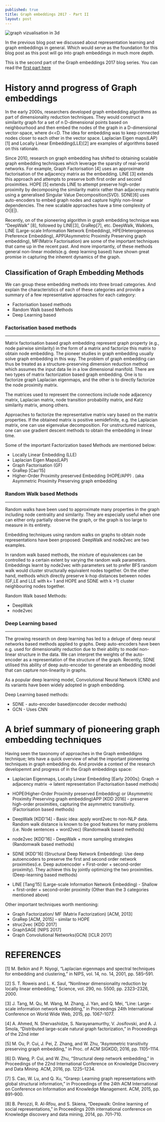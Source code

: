 ```yaml
---
published: true
title: Graph embeddings 2017 - Part II
layout: post
---
```

![graph vizualisation in 3d]({{site.baseurl}}/images/3d-graph-viz.png)

In the previous blog post we discussed about representation learning and graph embeddings in general. Which would serve as the foundation for this blog post as this post will go into graph embeddings in much more depth. 

This is the second part of the Graph embeddings 2017 blog series. You can read the [first part here](https://iamsiva11.github.io/Graph-embeddings-part-1/)

# History annd progress of Graph embeddings

In the early 2000s, researchers developed graph embedding algorithms as part of dimensionality reduction techniques. They would construct  a  similarity  graph  for  a  set  of n D-dimensional  points  based  on  neighbourhood  and  then embed  the  nodes  of  the  graph  in  a D-dimensional  vector-space, where d<<D. The idea for embedding was to keep connected  nodes  closer  to  each  other  in  the  vector  space. Laplacian  Eigen maps(LAP)[1] and  Locally  Linear  Embedding(LLE)[2] are  examples  of  algorithms  based  on  this  rationale. 

Since 2010, research on graph embedding has shifted to obtaining scalable  graph embedding techniques which leverage the sparsity of real-world networks. For example, Graph Factorisation [4] uses an approximate factorisation of the adjacency matrix as the embedding. LINE [3] extends this approach and attempts to preserve both first order and second proximities. HOPE [5] extends LINE to attempt preserve  high-order  proximity  by  decomposing  the  similarity matrix rather than adjacency matrix using a generalised Singular Value Decomposition(SVD). SDNE[6] uses auto-encoders to embed graph nodes and capture highly non-linear dependencies. The new scalable approaches have a time complexity of O(|E|).

Recently, on of the pioneering algorithm in graph embedding technique was “DeepWalk” [8], followed by LINE[3], GraRep[7], etc. DeepWalk, Walklets, LINE (Large-scale Information Network Embedding),	HPE(Heterogeneous Preference Embedding), APP(Asymmetric Proximity Preserving graph embedding), MF(Matrix Factorisation) are some of the important techniques that came up in the recent past. And more importantly, of these methods general  non-linear  models(e.g.  deep learning based) have shown great promise in capturing the inherent  dynamics of the graph.

## Classification of Graph Embedding Methods

We can group these embedding methods into three broad categories. And explain the characteristics of each of these categories and provide a summary of a few representative approaches for each category:

* Factorisation based methods
* Random Walk based Methods
* Deep Learning based


### Factorisation based methods
---

Matrix factorisation based graph embedding represent graph property (e.g., node pairwise similarity) in the form of a matrix and factorize this matrix to obtain node embedding. The pioneer studies in graph embedding usually solve graph embedding in this way. The problem of graph embedding can thus be treated as a structure-preserving dimension reduction method which assumes the input data lie in a low dimensional manifold. There are two types of matrix  factorization based graph embedding. One is to factorize graph Laplacian eigenmaps, and the other is to directly factorize the node proximity matrix. 

The matrices used to represent the connections include node adjacency matrix, Laplacian matrix, node transition probability matrix, and Katz  similarity matrix,  among  others. 

Approaches  to  factorize  the  representative  matrix  vary  based  on  the  matrix properties.  If  the  obtained  matrix  is  positive  semidefinite, e.g.  the  Laplacian  matrix,  one  can  use  eigenvalue  decomposition. For  unstructured  matrices,  one  can  use  gradient descent methods to obtain the embedding in linear time.

Some of the important Factorization based Methods are mentioned below:

* Locally Linear Embedding (LLE)
* Laplacian Eigen Maps(LAP)
* Graph Factorisation (GF) 
* GraRep [Cao’15]
* Higher-Order Proximity preserved Embedding (HOPE/APP) . (aka Asymmetric Proximity Preserving graph embedding

### Random Walk based Methods
---

Random walks have been used to approximate many properties in the graph including node centrality and similarity. They are especially useful when one can either only  partially  observe  the  graph,  or  the  graph  is  too  large to measure in its entirety.

Embedding techniques using random walks on graphs to obtain node representations have been proposed: DeepWalk and node2vec are two examples. 

In random walk based  methods,  the  mixture  of  equivalences  can  be  controlled  to  a  certain  extent  by  varying  the  random  walk parameters. Embeddings learnt  by node2vec with  parameters set  to  prefer  BFS  random  walk  would  cluster  structurally equivalent  nodes  together. On  the  other  hand,  methods which directly preserve k-hop distances between nodes (GF,LE and LLE with k= 1 and HOPE and SDNE with k >1) cluster neighbouring nodes together.

Random Walk based Methods:

* DeepWalk
* node2vec

### Deep Learning based
---

The growing research on deep learning has led to a deluge of deep neural networks based methods applied to graphs. Deep auto-encoders have been e.g. used for dimensionality reduction  due to their ability to model non-linear structure in the data. We can interpret the weights of the auto-encoder as a representation of  the  structure  of  the  graph. Recently, SDNE  utilised this ability of deep auto-encoder to generate an embedding model that can capture non-linearity in graphs. 

As  a  popular  deep  learning model, Convolutional Neural Network (CNN) and its variants  have  been  widely  adopted  in  graph  embedding.

Deep Learning based methods:

* SDNE - auto-encoder based(encoder decoder methods)
* GCN - Uses CNN

# A brief summary of pioneering graph embedding techniques

Having seen the taxonomy of approaches in the Graph embeddigns technique; lets have a quick overview of what the important pioneering techniques in graph embedding do. And provide a context of the research developemnt and progress of in the Graph embeddings space:

* Laplacian Eigenmaps, Locally Linear Embedding [Early 2000s]: 
Graph -> adjacency matrix -> latent representation (Factorisation based methods)

* HOPE(Higher-Order Proximity preserved Embedding) or (Asymmetric Proximity Preserving graph embedding)APP [KDD 2016] - preserve high-order proximities, capturing the asymmetric transitivity. (Factorisation based methods)

* DeepWalk [KDD'14] - Basic idea: apply word2vec to non-NLP data. Random walk distance is known to be good features for many problems (i.e. Node sentences + word2vec) (Randomwalk based methods)

* node2vec [KDD'16] - DeepWalk + more sampling strategies (Randomwalk based methods)

* SDNE [KDD'16] (Structural Deep Network Embedding): Use  deep  autoencoders  to preserve  the  first  and  second  order  network proximities(i.e. Deep autoencoder + First-order + second-order proximity). They achieve this by jointly optimizing the two proximities. (Deep-learning based methods)

* LINE [Tang’15] (Large-scale Information Network Embedding) - Shallow + first-order + second-order proximity (Other than the 3 categories mentioned above)

Other important techniques worth mentioning:

* Graph Factorization/ MF (Matrix Factorization) [ACM, 2013]
* GraRep [ACM, 2015] - similar to HOPE
* struc2vec [KDD 2017]
* GraphSAGE [NIPS 2017]
* Graph Convolutional Networks(GCN) [ICLR 2017]

# REFERENCES

[1] M. Belkin and P. Niyogi, “Laplacian eigenmaps and spectral techniques for embedding and clustering,” in NIPS, vol. 14, no. 14, 2001, pp. 585–591.

[2] S. T. Roweis and L. K. Saul, “Nonlinear dimensionality reduction by locally linear embedding,” Science, vol. 290, no. 5500, pp. 2323–2326, 2000.

[3] J. Tang, M. Qu, M. Wang, M. Zhang, J. Yan, and Q. Mei, “Line: Large-scale information network embedding,” in Proceedings 24th International Conference on World Wide Web, 2015, pp. 1067–1077.

[4] A. Ahmed, N. Shervashidze, S. Narayanamurthy, V. Josifovski,
and A. J. Smola, “Distributed large-scale natural graph factorization,”
in Proceedings of the 22nd inter

[5] M. Ou, P. Cui, J. Pei, Z. Zhang, and W. Zhu, “Asymmetric transitivity preserving graph embedding,” in Proc. of ACM SIGKDD, 2016, pp. 1105–1114.

[6] D. Wang, P. Cui, and W. Zhu, “Structural deep network embedding,”
in Proceedings of the 22nd International Conference on
Knowledge Discovery and Data Mining. ACM, 2016, pp. 1225–1234.

[7] S. Cao, W. Lu, and Q. Xu, “Grarep: Learning graph representations
with global structural information,” in Proceedings of the 24th ACM
International on Conference on Information and Knowledge Management.
ACM, 2015, pp. 891–900.

[8] B. Perozzi, R. Al-Rfou, and S. Skiena, “Deepwalk: Online learning
of social representations,” in Proceedings 20th international conference
on Knowledge discovery and data mining, 2014, pp. 701–710.
